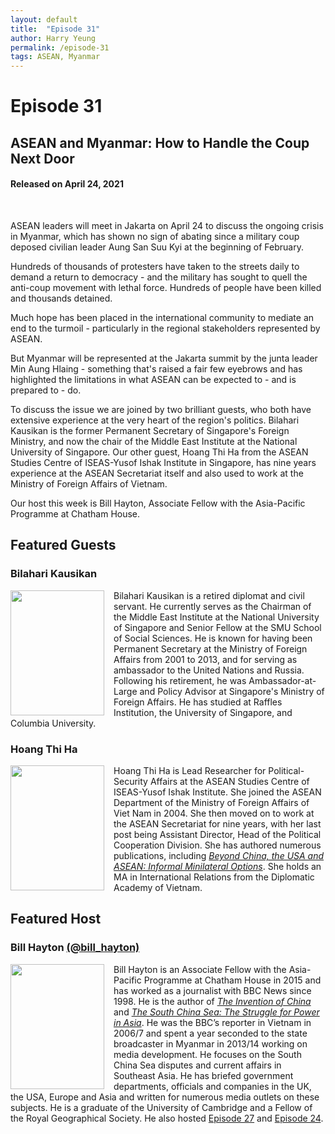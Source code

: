 ```yaml
---
layout: default
title:  "Episode 31"
author: Harry Yeung
permalink: /episode-31
tags: ASEAN, Myanmar
---
```


<head>
  <meta name="twitter:card" content="summary" />
  <meta name="twitter:site" content="@AsiaMattersPod" />
  <meta name="twitter:title" content="Episode 31 | ASEAN and Myanmar: How to Handle the Coup Next Door" />
  <meta name="twitter:description" content="ASEAN leaders will meet in Jakarta on April 24 to discuss the ongoing crisis in Myanmar, which has shown no sign of abating since a military coup deposed civilian leader Aung San Suu Kyi at the beginning of February. Hundreds of thousands of protesters have taken to the streets daily to demand a return to democracy - and the military has sought to quell the anti-coup movement with lethal force. Hundreds of people have been killed and thousands detained. " />
  <meta name="twitter:image" content="https://user-images.githubusercontent.com/67763587/97117453-1b73b880-16c1-11eb-8dfb-30e8781bf66c.png" />

  <title>Episode 31 | ASEAN and Myanmar: How to Handle the Coup Next Door</title>

  <meta name="description"
  content="ASEAN leaders will meet in Jakarta on April 24 to discuss the ongoing crisis in Myanmar, which has shown no sign of abating since a military coup deposed civilian leader Aung San Suu Kyi at the beginning of February. Hundreds of thousands of protesters have taken to the streets daily to demand a return to democracy - and the military has sought to quell the anti-coup movement with lethal force. Hundreds of people have been killed and thousands detained. ">
</head>

# Episode 31
## ASEAN and Myanmar: How to Handle the Coup Next Door
#### Released on April 24, 2021

<div id="buzzsprout-player-8389854"></div>
<script src="https://www.buzzsprout.com/699187/8389854-asean-and-myanmar-how-to-handle-the-coup-next-door.js?container_id=buzzsprout-player-8389854&player=small" type="text/javascript" charset="utf-8"></script>
<br>

ASEAN leaders will meet in Jakarta on April 24 to discuss the ongoing crisis in Myanmar, which has shown no sign of abating since a military coup deposed civilian leader Aung San Suu Kyi at the beginning of February.

Hundreds of thousands of protesters have taken to the streets daily to demand a return to democracy - and the military has sought to quell the anti-coup movement with lethal force. Hundreds of people have been killed and thousands detained.

Much hope has been placed in the international community to mediate an end to the turmoil - particularly in the regional stakeholders represented by ASEAN.

But Myanmar will be represented at the Jakarta summit by the junta leader Min Aung Hlaing - something that's raised a fair few eyebrows and has highlighted the limitations in what ASEAN can be expected to - and is prepared to - do.

To discuss the issue we are joined by two brilliant guests, who both have extensive experience at the very heart of the region's politics. Bilahari Kausikan is the former Permanent Secretary of Singapore's Foreign Ministry, and now the chair of the Middle East Institute at the National University of Singapore. Our other guest, Hoang Thi Ha from the ASEAN Studies Centre of ISEAS-Yusof Ishak Institute in Singapore, has nine years experience at the ASEAN Secretariat itself and also used to work  at the Ministry of Foreign Affairs of Vietnam.

Our host this week is Bill Hayton, Associate Fellow with the Asia-Pacific Programme at Chatham House.

## Featured Guests

### Bilahari Kausikan

<img src="https://user-images.githubusercontent.com/67763587/115968514-2b901780-a4ed-11eb-9753-b785b4adf242.png"
  style="width:150px;height:200px;margin-right:15px;"
  align="left" />
  <p>Bilahari Kausikan is a retired diplomat and civil servant. He currently serves as the Chairman of the Middle East Institute at the National University of Singapore and Senior Fellow at the SMU School of Social Sciences. He is known for having been Permanent Secretary at the Ministry of Foreign Affairs from 2001 to 2013, and for serving as ambassador to the United Nations and Russia. Following his retirement, he was Ambassador-at-Large and Policy Advisor at Singapore's Ministry of Foreign Affairs. He has studied at Raffles Institution, the University of Singapore, and Columbia University. </p>

### Hoang Thi Ha

<img src="https://user-images.githubusercontent.com/67763587/115968618-9e00f780-a4ed-11eb-8d6e-63e97b95eecc.png"
  style="width:150px;height:200px;margin-right:15px;"
  align="left" />
  <p>Hoang Thi Ha is Lead Researcher for Political-Security Affairs at the ASEAN Studies Centre of ISEAS-Yusof Ishak Institute. She joined the ASEAN Department of the Ministry of Foreign Affairs of Viet Nam in 2004. She then moved on to work at the ASEAN Secretariat for nine years, with her last post being Assistant Director, Head of the Political Cooperation Division. She has authored numerous publications, including <a href="https://www.iseas.edu.sg/wp-content/uploads/2020/04/ISEAS_Perspective_2020_63.pdf"> <i>Beyond China, the USA and ASEAN: Informal Minilateral Options</i></a>. She holds an MA in International Relations from the Diplomatic Academy of Vietnam.</p>

## Featured Host

### Bill Hayton [(@bill_hayton)](https://twitter.com/bill_hayton)

<img src="https://user-images.githubusercontent.com/67763587/102581433-6accd880-40b5-11eb-93b1-f1c0c065ee74.png"
  style="width:150px;height:200px;margin-right:15px;"
  align="left" />
  <p>Bill Hayton is an Associate Fellow with the Asia-Pacific Programme at Chatham House in 2015 and has worked as a journalist with BBC News since 1998. He is the author of <a href="https://amzn.to/38iCK9F"><i>The Invention of China</i></a> and <a href="https://amzn.to/34rzQhI"><i>The South China Sea: The Struggle for Power in Asia</i></a>. He was the BBC’s reporter in Vietnam in 2006/7 and spent a year seconded to the state broadcaster in Myanmar in 2013/14 working on media development. He focuses on the South China Sea disputes and current affairs in Southeast Asia. He has briefed government departments, officials and companies in the UK, the USA, Europe and Asia and written for numerous media outlets on these subjects. He is a graduate of the University of Cambridge and a Fellow of the Royal Geographical Society. He also hosted <a href="episode-27">Episode 27</a> and <a href="episode-24">Episode 24</a>.</p>
